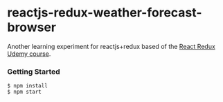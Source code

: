 # reactjs-redux-weather-forecast-browser

Another learning experiment for reactjs+redux based of the [React Redux Udemy course](https://www.udemy.com/react-redux/).

### Getting Started

    $ npm install
    $ npm start
